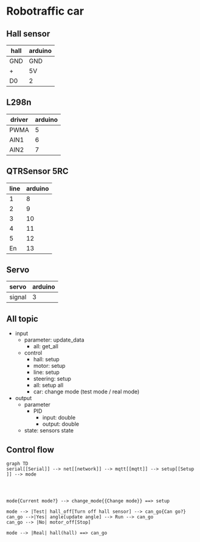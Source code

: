# Robotraffic car

## Hall sensor

| hall | arduino |
| ---- | ------- |
| GND  | GND     |
| +    | 5V      |
| D0   | 2       |

## L298n

| driver | arduino |
| ------ | ------- |
| PWMA   | 5       |
| AIN1   | 6       |
| AIN2   | 7       |

## QTRSensor 5RC

| line | arduino |
| ---- | ------- |
| 1    | 8       |
| 2    | 9       |
| 3    | 10      |
| 4    | 11      |
| 5    | 12      |
| En   | 13      |

## Servo

| servo  | arduino |
| ------ | ------- |
| signal | 3       |

## All topic

- input
  - parameter: update_data
    - all: get_all
  - control
    - hall: setup
    - motor: setup
    - line: setup
    - steering: setup
    - all: setup all
    - car: change mode (test mode / real mode)
- output
  - parameter
    - PID
      - input: double
      - output: double
  - state: sensors state

## Control flow

```mermaid
graph TD
serial[[Serial]] --> net[[network]] --> mqtt[[mqtt]] --> setup[[Setup ]] --> mode




mode{Current mode?} --> change_mode{{Change mode}} ==> setup

mode --> |Test| hall_off[Turn off hall sensor] --> can_go{Can go?}
can_go -->|Yes| angle[update angle] --> Run --> can_go
can_go --> |No| motor_off[Stop]

mode --> |Real| hall(hall) ==> can_go

```
